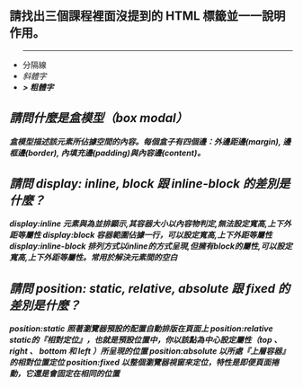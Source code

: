 ## 請找出三個課程裡面沒提到的 HTML 標籤並一一說明作用。
- <hr /> 分隔線
- <i>斜體字
- <b>> 粗體字

## 請問什麼是盒模型（box modal）
盒模型描述該元素所佔據空間的內容。每個盒子有四個邊：外邊距邊(margin), 邊框邊(border), 內填充邊(padding)與內容邊(content)。

## 請問 display: inline, block 跟 inline-block 的差別是什麼？
display:inline 元素與為並排顯示,其容器大小以內容物判定,無法設定寬高,上下外距等屬性
display:block 容器範圍佔據一行，可以設定寬高,上下外距等屬性
display:inline-block 排列方式以inline的方式呈現,但擁有block的屬性,可以設定寬高,上下外距等屬性。常用於解決元素間的空白


## 請問 position: static, relative, absolute 跟 fixed 的差別是什麼？

position:static 照著瀏覽器預設的配置自動排版在頁面上
position:relative static的『相對定位』，也就是預設位置中，你以該點為中心設定屬性（top 、 right 、 bottom 和 left ）所呈現的位置
position:absolute  以所處『上層容器』的相對位置定位
position:fixed 以整個瀏覽器視窗來定位，特性是即便頁面捲動，它還是會固定在相同的位置

